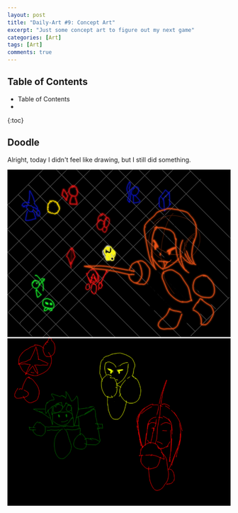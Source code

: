 ```yaml
---
layout: post
title: "Daily-Art #9: Concept Art"
excerpt: "Just some concept art to figure out my next game"
categories: [Art]
tags: [Art]
comments: true
---
```


<h2> Table of Contents </h2>

* Table of Contents
* 
{:toc}

## Doodle

Alright, today I didn't feel like drawing, but I still did something.

![doodle](/img/DailyArt/day9/concept.png)
![doodle](/img/DailyArt/day9/concept2.png)

